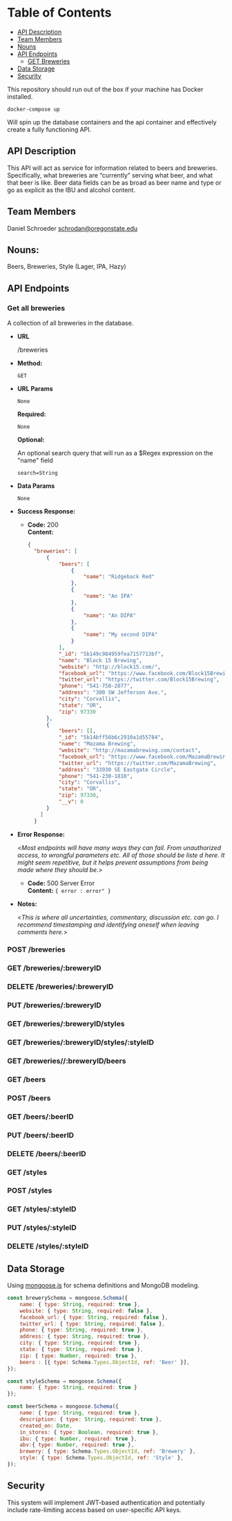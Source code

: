 # Table of Contents 

<!--ts-->
   * [API Description](#api-description)
   * [Team Members](#team-members)
   * [Nouns](#nouns)
   * [API Endpoints](#api-endpoints)
      * [GET Breweries](#get-breweries) 
   * [Data Storage](#data-storage)
   * [Security](#security)
<!--te--> 

This repository should run out of the box if your machine has Docker installed.

```docker-compose up```

Will spin up the database containers and the api container and effectively create a fully functioning API.

## API Description

This API will act as service for information related to beers and breweries. Specifically, what breweries are “currently” serving what beer, and what that beer is like. Beer data fields can be as broad as beer name and type or go as explicit as the IBU and alcohol content.

## Team Members

Daniel Schroeder <schrodan@oregonstate.edu>

## Nouns:

Beers, Breweries, Style (Lager, IPA, Hazy)

## API Endpoints

### Get all breweries

   A collection of all breweries in the database.
 
* **URL**

  /breweries

* **Method:** 

  `GET` 
  
*  **URL Params**

   `None`
   
   **Required:**
 
   `None`

   **Optional:**
   
   An optional search query that will run as a $Regex expression on the "name" field
   
   `search=String`

* **Data Params**

   `None`

* **Success Response:**
  
  * **Code:** 200 <br />
    **Content:** 
    ```json
    {
      "breweries": [
          {
              "beers": [
                  {
                      "name": "Ridgeback Red"
                  },
                  {
                      "name": "An IPA"
                  },
                  {
                      "name": "An DIPA"
                  },
                  {
                      "name": "My second DIPA"
                  }
              ],
              "_id": "5b149c984959fea7157713bf",
              "name": "Block 15 Brewing",
              "website": "http://block15.com/",
              "facebook_url": "https://www.facebook.com/Block15Brewing",
              "twitter_url": "https://twitter.com/Block15Brewing",
              "phone": "541-758-2077",
              "address": "300 SW Jefferson Ave.",
              "city": "Corvallis",
              "state": "OR",
              "zip": 97330
          },
          {
              "beers": [],
              "_id": "5b14bff56b6c2910a1d55784",
              "name": "Mazama Brewing",
              "website": "http://mazamabrewing.com/contact",
              "facebook_url": "https://www.facebook.com/MazamaBrewing/",
              "twitter_url": "https://twitter.com/MazamaBrewing",
              "address": "33930 SE Eastgate Circle",
              "phone": "541-230-1810",
              "city": "Corvallis",
              "state": "OR",
              "zip": 97330,
              "__v": 0
          }
        ]
      }
    ```
 
* **Error Response:**

  <_Most endpoints will have many ways they can fail. From unauthorized access, to wrongful parameters etc. All of those should be liste d here. It might seem repetitive, but it helps prevent assumptions from being made where they should be._>

  * **Code:** 500 Server Error <br />
    **Content:** `{ error : error" }`

* **Notes:**

  <_This is where all uncertainties, commentary, discussion etc. can go. I recommend timestamping and identifying oneself when leaving comments here._> 
 

### POST /breweries
### GET /breweries/:breweryID
### DELETE /breweries/:breweryID
### PUT /breweries/:breweryID
### GET /breweries/:breweryID/styles
### GET /breweries/:breweryID/styles/:styleID
### GET /breweries//:breweryID/beers

### GET /beers
### POST /beers
### GET /beers/:beerID
### PUT /beers/:beerID 
### DELETE /beers/:beerID 

### GET /styles
### POST /styles
### GET /styles/:styleID
### PUT /styles/:styleID 
### DELETE /styles/:styleID 

## Data Storage

Using [mongoose.js](http://mongoosejs.com/) for schema definitions and MongoDB modeling.

```JavaScript
const brewerySchema = mongoose.Schema({
    name: { type: String, required: true },
    website: { type: String, required: false },
    facebook_url: { type: String, required: false },
    twitter_url: { type: String, required: false },
    phone: { type: String, required: true },
    address: { type: String, required: true },
    city: { type: String, required: true },
    state: { type: String, required: true },
    zip: { type: Number, required: true },
    beers : [{ type: Schema.Types.ObjectId, ref: 'Beer' }],
});

const styleSchema = mongoose.Schema({
    name: { type: String, required: true }
});

const beerSchema = mongoose.Schema({
    name: { type: String, required: true },
    description: { type: String, required: true },
    created_on: Date,
    in_stores: { type: Boolean, required: true },
    ibu: { type: Number, required: true },
    abv:{ type: Number, required: true },
    brewery: { type: Schema.Types.ObjectId, ref: 'Brewery' },
    style: { type: Schema.Types.ObjectId, ref: 'Style' },
});
```

## Security
This system will implement JWT-based authentication and potentially include rate-limiting access based on user-specific API keys.


